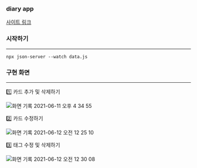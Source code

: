 ### diary app

[사이트 링크](https://sopt-28th-web-4nd.vercel.app/)

### 시작하기

---

`npx json-server --watch data.js`

### 구현 화면

---

1️⃣ 카드 추가 및 삭제하기

![화면 기록 2021-06-11 오후 4 34 55](https://user-images.githubusercontent.com/24906022/121649257-5ea95d00-cad3-11eb-9536-1edd3719ec15.gif)


2️⃣ 카드 수정하기

![화면 기록 2021-06-12 오전 12 25 10](https://user-images.githubusercontent.com/24906022/121711086-30e50800-cb15-11eb-90b2-0a61087c3036.gif)

3️⃣ 태그 수정 및 삭제하기

![화면 기록 2021-06-12 오전 12 30 08](https://user-images.githubusercontent.com/24906022/121711694-d9936780-cb15-11eb-9d1b-ba110fb92e17.gif)
